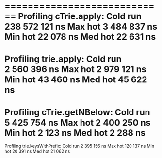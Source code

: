 
============================
Profiling cTrie.apply:
Cold run        238 572 121 ns
Max hot         3 484 837 ns
Min hot         22 078 ns
Med hot         22 631 ns
============================
Profiling trie.apply:
Cold run        2 560 396 ns
Max hot         2 979 121 ns
Min hot         43 460 ns
Med hot         45 622 ns
============================
Profiling cTrie.getNBelow:
Cold run        5 425 754 ns
Max hot         2 400 250 ns
Min hot         2 123 ns
Med hot         2 288 ns
============================
Profiling trie.keysWithPrefix:
Cold run        2 395 156 ns
Max hot         120 137 ns
Min hot         20 391 ns
Med hot         21 062 ns
